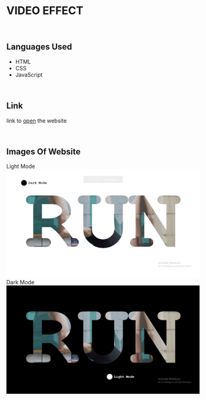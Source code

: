 # VIDEO EFFECT 
<br/>
<h2>Languages Used</h2>
<ul>
  <li>HTML</li>
   <li>CSS</li>
   <li>JavaScript</li>
</ul>
<br/>
<h2>Link</h2>
<p>link to <a href="https://practical-franklin-cc88c0.netlify.app/">open</a> the website</p>
<br/>
<h2>Images Of Website</h2>
Light Mode
<img src="./images/Screenshot (402).png">
Dark Mode
<img src="./images/Screenshot (403).png">
